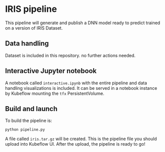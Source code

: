 # IRIS pipeline
This pipeline will generate and publish a DNN model ready to predict trained on a version of IRIS Dataset.

## Data handling
Dataset is included in this repository. no further actions needed.

## Interactive Jupyter notebook
A notebook called `interactive.ipynb` with the entire pipeline and data handling visualizations is included.
It can be served in a notebook instance by Kubeflow mounting the `tfx` PersistentVolume.

## Build and launch
To build the pipeline is:
```
python pipeline.py
```
A file called `iris.tar.gz` will be created. This is the pipeline file you should upload into Kubeflow UI.
After the upload, the pipeline is ready to go!